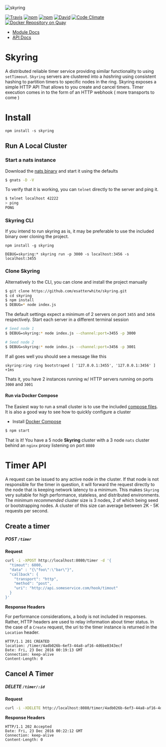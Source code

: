 
![skyring](https://github.com/esatterwhite/skyring/raw/master/assets/skyring.png)

[![Travis](https://img.shields.io/travis/esatterwhite/skyring.svg?style=flat-square)](https://travis-ci.org/esatterwhite/skyring)
[![npm](https://img.shields.io/npm/v/skyring.svg?style=flat-square)](https://www.npmjs.com/package/skyring)
[![npm](https://img.shields.io/npm/l/skyring.svg?style=flat-square)](https://www.npmjs.com/package/skyring)
[![David](https://img.shields.io/david/esatterwhite/skyring.svg?style=flat-square)](https://david-dm.org/esatterwhite/skyring)
[![Code Climate](https://img.shields.io/codeclimate/github/esatterwhite/skyring.svg?style=flat-square)](https://codeclimate.com/github/esatterwhite/skyring)
[![Docker Repository on Quay](https://quay.io/repository/esatterwhite/skyring/status "Docker Repository on Quay")](https://quay.io/repository/esatterwhite/skyring)

* [Module Docs](https://esatterwhite.github.io/skyring/)
* [API Docs](https://esatterwhite.github.io/skyring/api)

# Skyring
A distributed reliable timer service providing similar functionality to using `setTimeout`.
`Skyring` servers are clustered  into a *hashring* using consistent hashing to partition timers to specific nodes in the ring.  Skyring exposes a simple HTTP API That allows to you create and cancel timers. Timer execution comes in to the form of an HTTP webhook ( more transports to come )

# Install

```
npm install -s skyring
```

## Run A Local Cluster

### Start a nats instance
Download the [nats binary](https://github.com/nats-io/gnatsd/releases) and start it using the defaults

```bash
$ gnats -D -V
```

To verify that it is working, you can `telnet` directly to the server and ping it.

```bash
$ telnet localhost 42222
> ping
PONG
```

### Skyring CLI

If you intend to run skyring as is, it may be preferable to use the included binary over cloning the project.

```
npm install -g skyring

DEBUG=skyring:* skyring run -p 3000 -s localhost:3456 -s localhost:3455
```


### Clone Skyring

Alternatively to the CLI, you can clone and install the project manually

```bash
$ git clone https://github.com/esatterwhite/skyring.git
$ cd skyring
$ npm install
$ DEBUG=* node index.js
```
The default settings expect a minimum of 2 servers on port `3455` and `3456` respectively. Start each server in a different terminal session
```bash
# Seed node 1
$ DEBUG=skyring:* node index.js --channel:port=3455 -p 3000
```

```bash
# Seed node 2
$ DEBUG=skyring:* node index.js --channel:port=3456 -p 3001
```

If all goes well you should see a message like this
```
skyring:ring ring bootstraped [ '127.0.0.1:3455', '127.0.0.1:3456' ] +1ms
```
Thats it, you have 2 instances running w/ HTTP servers running on ports `3000` and `3001`

#### Run via Docker Compose

The Easiest way to run a small cluster is to use the included [compose files](https://github.com/esatterwhite/skyring/blob/master/compose/dev.yml). It is also a good way to see how to quickly configure a cluster

- Install [Docker Compose](https://docs.docker.com/compose/install/)

```bash
$ npm start
```
That is it! You have a 5 node **Skyring** cluster with a 3 node `nats` cluster behind an `nginx` proxy listening on port `8080`


# Timer API

A request can be issued to any active node in the cluster. If that node is not responsible for the timer in question,
it will forward the request directly to the node that is keeping network latency to a minimum. This makes `Skyring` very
suitable for high performance, stateless, and distributed environments.
The minimum _recommended_ cluster size is 3 nodes, 2 of which being seed or bootstrapping nodes. A cluster of this size can average
between 2K - 5K requests per second.

## Create a timer

##### **POST `/timer`**

**Request**

```bash
curl -i -XPOST http://localhost:8080/timer -d '{
  "timout": 6000,
  "data" : "{\"foo\":\"bar\"}",
  "callback": {
    "transport": "http",
    "method": "post",
    "uri": "http://api.someservice.com/hook/timout"
  }
}'
```

**Response Headers**

For performance considerations, a body is not included in responses. Rather, HTTP headers are used to relay information about timer status.
In the case of a `Create` request, the uri to the timer instance is returned in the `Location` header.

```
HTTP/1.1 201 CREATED
location: /timer/4adb026b-6ef3-44a8-af16-4d6be0343ecf
Date: Fri, 23 Dec 2016 00:19:13 GMT
Connection: keep-alive
Content-Length: 0
```

## Cancel A Timer

##### **DELETE `/timer/:id`**

**Request**

```bash
curl -i -XDELETE http://localhost:8080/timer/4adb026b-6ef3-44a8-af16-4d6be0343ecf
```
**Response Headers**

```
HTTP/1.1 202 Accepted
Date: Fri, 23 Dec 2016 00:22:12 GMT
Connection: keep-alive
Content-Length: 0
```


